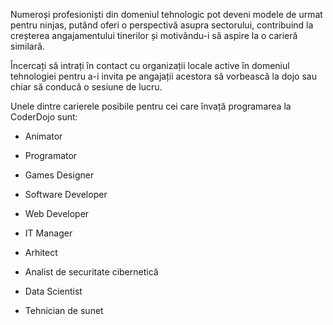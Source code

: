 Numeroși profesioniști din domeniul tehnologic pot deveni modele de urmat pentru ninjas, putând oferi o perspectivă asupra sectorului, contribuind la creșterea angajamentului tinerilor și motivându-i să aspire la o carieră similară. 

Încercați să intrați în contact cu organizații locale active în domeniul tehnologiei pentru a-i invita pe angajații acestora să vorbească la dojo sau chiar să conducă o sesiune de lucru. 

Unele dintre carierele posibile pentru cei care învață programarea la CoderDojo sunt: 

* Animator

* Programator

* Games Designer

* Software Developer

* Web Developer

* IT Manager

* Arhitect

* Analist de securitate cibernetică 

* Data Scientist

* Tehnician de sunet



